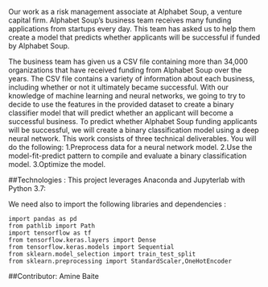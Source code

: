 Our work as a risk management associate at Alphabet Soup, a venture capital firm. Alphabet Soup’s business team receives many funding applications from startups every day. This team has asked us to help them create a model that predicts whether applicants will be successful if funded by Alphabet Soup.

The business team has given us a CSV file containing more than 34,000 organizations that have received funding from Alphabet Soup over the years. The CSV file contains a variety of information about each business, including whether or not it ultimately became successful. With our knowledge of machine learning and neural networks, we going to try to decide to use the features in the provided dataset to create a binary classifier model that will predict whether an applicant will become a successful business.
To predict whether Alphabet Soup funding applicants will be successful, we will create a binary classification model using a deep neural network.
This work consists of three technical deliverables. You will do the following:
1.Preprocess data for a neural network model.
2.Use the model-fit-predict pattern to compile and evaluate a binary classification model.
3.Optimize the model.

##Technologies : This project leverages Anaconda and Jupyterlab with Python 3.7:

We need also to import the following libraries and dependencies :
```
import pandas as pd
from pathlib import Path
import tensorflow as tf
from tensorflow.keras.layers import Dense
from tensorflow.keras.models import Sequential
from sklearn.model_selection import train_test_split
from sklearn.preprocessing import StandardScaler,OneHotEncoder
```
##Contributor:
Amine Baite
